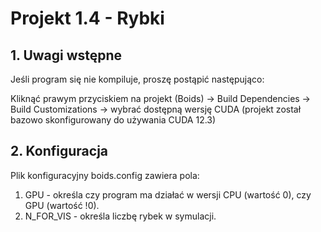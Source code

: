 # Projekt 1.4 - Rybki

## 1. Uwagi wstępne
Jeśli program się nie kompiluje, proszę postąpić następująco:

Kliknąć prawym przyciskiem na projekt (Boids) -> 
Build Dependencies -> 
Build Customizations -> 
wybrać dostępną wersję CUDA (projekt został bazowo skonfigurowany do używania CUDA 12.3)

## 2. Konfiguracja
Plik konfiguracyjny boids.config zawiera pola:

1. GPU - określa czy program ma działać w wersji CPU (wartość 0), czy GPU (wartość !0).
2. N_FOR_VIS - określa liczbę rybek w symulacji.